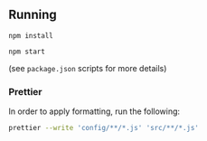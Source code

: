 ## Running

`npm install`

`npm start`

(see `package.json` scripts for more details)

### Prettier

In order to apply formatting, run the following:

```bash
prettier --write 'config/**/*.js' 'src/**/*.js'
```
